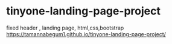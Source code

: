 # tinyone-landing-page-project
fixed header , landing page,
html,css,bootstrap
https://tamannabegum1.github.io/tinyone-landing-page-project/
